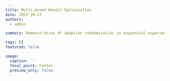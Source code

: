 ```yaml
---
title: Multi-Armed Bandit Optimization
date: 2025-10-17
authors:
  - admin

summary: Demonstration of adaptive randomization in sequential experiments, including code.

tags: []
featured: false

image:
  caption: ''
  focal_point: Center
  preview_only: false
---
```

